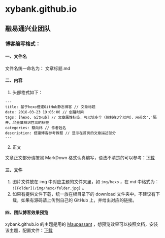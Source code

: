 # xybank.github.io

## 融易通兴业团队

### 博客编写格式：

#### 一、文件名

文件名统一命名为： 文章标题.md

#### 二、内容

1. 头部格式如下：

```
---
title: 基于hexo搭建GitHub静态博客 // 文章标题
date: 2018-03-23 19:05:00 // 创建时间
tags: [hexo, GitHub] // 文章属性标签，可以填多个（控制在3个以内），用英文','隔开，尽量填辨识性高的标签
categories: 蔡向炜 // 作者姓名
description: 搭建博客参考教程 // 显示在首页的文章描述部分
---
```

2. 正文

文章正文部分请按照 MarkDown 格式认真编写，语法不清楚的可以参考：[下载](https://xybank.github.io/download/MarkDown.rar)

#### 三、文件

1. 图片文件放在 img 中对应主题的文件夹里，如 `img/hexo` ，在 md 中格式为： `![Folder](/img/hexo/folder.jpg)` 。  
2. 如果有提供文件下载，统一放在根目录下的 download 文件夹中。不建议有下载，如果有源码请上传到自己的 GitHub 上，并给出对应的链接。  

#### 四、团队博客效果预览

xybank.github.io 的主题是用的 [Maupassant](https://github.com/tufu9441/maupassant-hexo) ，想预览效果可以按照文档，安装该主题，配置文件：[下载](https://xybank.github.io/download/blog_onfig.rar)